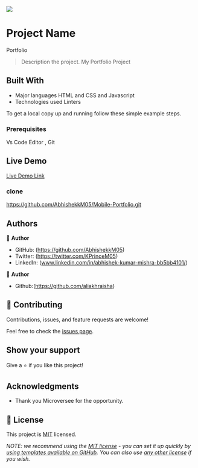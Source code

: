 ![](https://img.shields.io/badge/Microverse-blueviolet)

# Project Name
Portfolio

> Description the project.
 My Portfolio Project


## Built With

- Major languages HTML and CSS and Javascript
- Technologies used  Linters 

To get a local copy up and running follow these simple example steps.

### Prerequisites
Vs Code Editor , Git 

## Live Demo 

[Live Demo Link](https://abhishekkm05.github.io/Mobile-Portfolio/)

### clone
https://github.com/AbhishekkM05/Mobile-Portfolio.git

## Authors

👤 **Author**

- GitHub: (https://github.com/AbhishekkM05)
- Twitter: (https://twitter.com/KPrinceM05)
- LinkedIn: (www.linkedin.com/in/abhishek-kumar-mishra-bb5bb4101/)

👤 **Author**
 - Github:(https://github.com/aliakhraisha)

## 🤝 Contributing

Contributions, issues, and feature requests are welcome!

Feel free to check the [issues page](../../issues/).

## Show your support

Give a ⭐️ if you like this project!

## Acknowledgments

- Thank you Microversee for the opportunity.


## 📝 License

This project is [MIT](./LICENSE) licensed.

_NOTE: we recommend using the [MIT license](https://choosealicense.com/licenses/mit/) - you can set it up quickly by [using templates available on GitHub](https://docs.github.com/en/communities/setting-up-your-project-for-healthy-contributions/adding-a-license-to-a-repository). You can also use [any other license](https://choosealicense.com/licenses/) if you wish._

